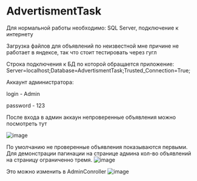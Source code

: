 # AdvertismentTask
Для нормальной работы необходимо: SQL Server, подключение к интернету

Загрузка файлов для объявлений по неизвестной мне причине не работает в яндексе, так что стоит тестировать через гугл

Строка подключения к БД по которой обращается приложение: Server=localhost;Database=AdvertismentTask;Trusted_Connection=True;

Аккаунт администратора:

login - Admin

password - 123

После входа в админ аккаун непроверенные объявления можно посмотреть тут

![image](https://user-images.githubusercontent.com/100556773/187788312-48b3a770-dd29-458c-98dd-35ca205d2e90.png)

По умолчанию не проверенные объявления показываются первыми. Для демонстрации пагинации на странице админа кол-во объявлений на страницу ограниченно тремя.
![image](https://user-images.githubusercontent.com/100556773/187788561-6c7fde15-6cb4-42e6-8a40-894e51a0dd76.png)

Это можно изменить в AdminConroller
![image](https://user-images.githubusercontent.com/100556773/187788725-c225a05d-a573-4d22-bae1-898f5d429167.png)

